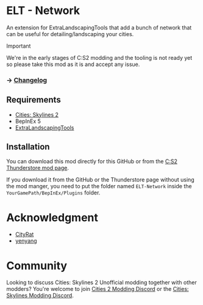 # ELT - Network
An extension for ExtraLandscapingTools that add a bunch of network that can be useful for detailing/landscaping your cities.

> [!IMPORTANT]  
> We're in the early stages of C:S2 modding and the tooling is not ready yet so please take this mod as it is and accept any issue.

### -> [Changelog](https://github.com/AlphaGaming7780/ELT-Network/blob/main/CHANGELOG.md)

## Requirements

- [Cities: Skylines 2](https://store.steampowered.com/app/949230/Cities_Skylines_II/)
- BepInEx 5
- [ExtraLandscapingTools](https://github.com/AlphaGaming7780/ExtraLandscapingTools)

## Installation 

You can download this mod directly for this GitHub or from the [C:S2 Thunderstore mod page](https://thunderstore.io/c/cities-skylines-ii/p/TritonSupreme/ELT_-_Network/).

If you download it from the GitHub or the Thunderstore page without using the mod manger, you need to put the folder named `ELT-Network` inside the `YourGamePath/BepInEx/Plugins` folder.

# Acknowledgment
- [CityRat](https://thunderstore.io/c/cities-skylines-ii/p/CityRat/)
- [yenyang](https://thunderstore.io/c/cities-skylines-ii/p/yenyang/)

# Community
Looking to discuss Cities: Skylines 2 Unofficial modding together with other modders? You're welcome to join [Cities 2 Modding Discord](https://discord.gg/vd7HXnpPJf) or the [Cities: Skylines Modding Discord](https://discord.gg/27CVdGFA47).

